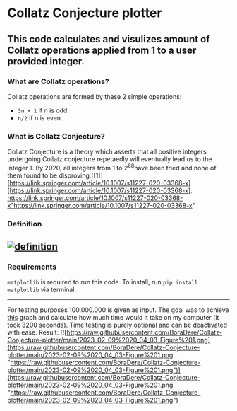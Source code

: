 # Collatz Conjecture plotter
This  code calculates and visulizes amount of Collatz operations applied from 1 to a user provided integer. 
------------
### What are Collatz operations?
Collatz operations are formed by these 2 simple operations:
- `3n + 1` if n is odd.
- `n/2` if n is even.

### What is Collatz Conjecture?
Collatz Conjecture is a theory which asserts that all positive integers undergoing Collatz conjecture repetaedly will eventually lead us to the integer 1. By 2020, all integers from 1 to 2<sup>68</sup>have been tried and none of them found to be disproving.[[1]][https://link.springer.com/article/10.1007/s11227-020-03368-x][https://link.springer.com/article/10.1007/s11227-020-03368-x]: https://link.springer.com/article/10.1007/s11227-020-03368-x"https://link.springer.com/article/10.1007/s11227-020-03368-x"

### Definition
[![definition](https://wikimedia.org/api/rest_v1/media/math/render/svg/ec22031bdc2a1ab2e4effe47ae75a836e7dea459 "definition")](https://wikimedia.org/api/rest_v1/media/math/render/svg/ec22031bdc2a1ab2e4effe47ae75a836e7dea459 "definition")
------------
### Requirements
`matplotlib` is required to run this code. To install, run `pip install matplotlib` via terminal.

------------
For testing purposes 100.000.000 is given as input. The goal was to achieve [this](https://en.wikipedia.org/wiki/Collatz_conjecture#/media/File:Collatz_Conjecture_100M.jpg "this") graph and calculate how much time would it take on my computer (it took 3200 seconds). Time testing is purely optional and can be deactivated with ease. Result:
[![https://raw.githubusercontent.com/BoraDere/Collatz-Conjecture-plotter/main/2023-02-09%2020_04_03-Figure%201.png](https://raw.githubusercontent.com/BoraDere/Collatz-Conjecture-plotter/main/2023-02-09%2020_04_03-Figure%201.png "https://raw.githubusercontent.com/BoraDere/Collatz-Conjecture-plotter/main/2023-02-09%2020_04_03-Figure%201.png")](https://raw.githubusercontent.com/BoraDere/Collatz-Conjecture-plotter/main/2023-02-09%2020_04_03-Figure%201.png "https://raw.githubusercontent.com/BoraDere/Collatz-Conjecture-plotter/main/2023-02-09%2020_04_03-Figure%201.png")
